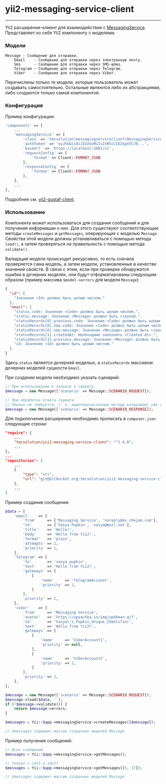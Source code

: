 # yii2-messaging-service-client

------

Yii2 расширение-клиент для взаимодействия с [MessagingService](https://bitbucket.org/tmcsolution/messagingservice). Представляет из себя Yii2 компоненту с моделями.



### Модели

```
Message - Сообщение для отправки.
	Email 	 - Сообщение для отправки через электронную почту.
	Sms 	 - Сообщение для отправки через SMS-шлюз.
	Telegram - Сообщение для отправки через Telegram.
	Viber 	 - Сообщение для отправки через Viber.
```

Перечислены только те модели, которые пользователь может создавать самостоятельно. Остальные являются либо их абстракциями, либо создаются только самой компонентой.



### Конфигурация

Пример конфигурации:

```php
'components' => [
	...
    'messagingService' => [
        'class' => 'tmcsolution\messagingserviceclient\MessagingServiceClient',
        'authToken' => 'eyJhbGciOiJIUzUxMiIsInR5cCI6IkpXVCJ9...',
        'baseUrl' => 'https://localhost:5001/v1',
        'requestConfig' => [
            'format' => Client::FORMAT_JSON
        ],
        'responseConfig' => [
            'format' => Client::FORMAT_JSON
        ],
    ],
    ...
],
```

Подробнее см. [yii2-gustaf-client](https://bitbucket.org/tmcsolution/yii2-gustaf-client/src/master/README.md).



### Использование

Компонента может использоваться для создания сообщений и для получения информации о них. Для этого существуют соответствующие методы `createMessages` и `getMessages`, оперирующие с моделью `Message`. Свойства этой модели должны устанавливаться с помощью метода `load()`, а затем проверяться на правильность с помощью метода `validate()`. 

Валидация модели происходит рекурсивно, то есть сначала проверяется сама модель, а затем модели, установленные в качестве значений свойств. В связи с этим, если при проверке обнаружатся ошибки в дочерних моделях, они будут отформатированы следующим образом (пример массива `$model->errors` для модели `Message`):

```json
{
  "id": [
    "Значение «Id» должно быть целым числом."
  ],
  "email": [
    "status.code: Значение «Code» должно быть целым числом.",
    "status.message: Значение «Message» должно быть строкой.",
    "statusRecords[0].previous.code: Значение «Code» должно быть целым числом.",
    "statusRecords[0].new.code: Значение «Code» должно быть целым числом.",
    "statusRecords[0].new.message: Значение «Message» должно быть строкой.",
    "statusRecords[1].createdAt: Необходимо заполнить «Created At».",
    "statusRecords[1].previous.message: Значение «Message» должно быть строкой.",
    "id: Значение «Id» должно быть целым числом."
  ]
}
```

Здесь `status` является дочерней моделью, а `statusRecords` массивом дочерних моделей сущности `Email`.

При создании модели необходимо указать сценарий:

```php
// При использовании в запросе к сервису.
$message = new Message(['scenario' => Message::SCENARIO_REQUEST]);

// При обработке ответа сервиса.
// Обычно не требуется, т. к. вышеперечисленные методы возвращают уже созданные модели.
$message = new Message(['scenario' => Message::SCENARIO_RESPONSE]); 
```

Для подключения расширения необходимо прописать в `composer.json` следующие строки:

```json
"require": {
    ...
    "tmcsolution/yii2-messaging-service-client": "^1.0.0",
    ...
},
...
"repositories": [
    ...
    {
        "type": "vcs",
        "url": "git@bitbucket.org:tmcsolution/yii2-messaging-service-client.git"
    },
    ...
]
```



Пример создания сообщения:

```php
$data = [
    'email'    => [
        'from'     => ['Messaging Service', 'noreply@ms.chejam.com'],
        'to'       => ['Vasya Pupkin', 'vasya@mail.net'],
        'title'    => 'Hello!',
        'body'     => 'Hello from Yii2!',
        'format'   => 'plain',
        'attempts' => 2,
        'priority' => 1,
    ],
    'telegram' => [
        'to'       => 'vasya_pupkin',
        'text'     => 'Hello from Yii2!',
        'gateways' => [
            [
                'name'     => 'TelegramAccount',
                'priority' => 1,
            ]
        ],
        'priority' => 2,
    ],
    'viber'    => [
        'from'     => 'Messaging Service',
        'avatar'   => 'https://upyachka.io/img/up4kman.gif',
        'to'       => 'Vasya\'s_Pupkin_Unique_Identifier',
        'text'     => 'Hello from Yii2!',
        'gateways' => [
            [
                'name'     => 'ViberAccount1',
                'priority' => null,
            ],
            [
                'name'     => 'ViberAccount2',
                'priority' => 2,
            ]
        ],
        'priority' => 2,
    ],
];

$message = new Message(['scenario' => Message::SCENARIO_REQUEST]);
$message->load($data, '');
if (!$message->validate()) {
    return $message->errors;
}

$messages = Yii::$app->messagingService->createMessages([$message]);

// $messages содержит массив созданных моделей Message
```



Пример получения сообщений:

```php
// Всех сообщений
$messages = Yii::$app->messagingService->getMessages();

// Только с id=5 и id=17
$messages = Yii::$app->messagingService->getMessages([5, 17]);

// $messages содержит массив созданных моделей Message
```

